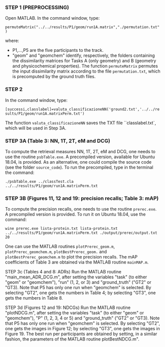 
### STEP 1 (PREPROCESSING)
Open MATLAB. In the command window, type:

``permuteMatrix("../../results/P1/geom/run1A.matrix","./permutation.txt")``

where: 
-  P1,...,P5 are the five participants to the track.
-  "geom" and "geomchem" identify, respectively, the folders containing the dissimilarity matrices for Tasks A (only geometry) and B (geometry and physicochemical properties).
The function ``permuteMatrix`` permutes the input dissimilarity matrix according to the file ``permutation.txt``, which is precomputed by the ground truth files.

### STEP 2
In the command window, type:

``[successi,classlabel]=valuta_classificazioneNN('ground2.txt','../../results/P1/geom/run1A.matrixPerm.txt')``

The function ``valuta_classificazioneNN`` saves the TXT file ``classlabel.txt`, which will be used in Step 3A.

### STEP 3A (Table 3: NN, 1T, 2T, eM and DCG)
To compute the retrieval measures NN, 1T, 2T, eM and DCG, one needs to use the routine ``psbTable.exe``. A precompiled version, available for Ubuntu 18.04, is provided. As an alternative, one could compile the source code (see the folder ``source_code``). To run the precompiled, type in the terminal the command:

``./psbTable.exe ../classTest.cla ../../results/P1/geom/run1A.matrixPerm.txt``

### STEP 3B (Figures 11, 12 and 19: precision recalls; Table 3: mAP)
To compute the precision recalls, one needs to use the routine ``prerec.exe``. A precompiled version is provided. To run it on Ubuntu 18.04, use the command:

``wine prerec.exe lista-protein.txt lista-protein.txt ../../results/P1/geom/run1A.matrixPerm.txt ./output/prerec/output.txt 20``

One can use the MATLAB routines ``plotPrerec_geom.m``, ``plotPrerec_geomchem.m``, ``plotBestPrerec_geom.`` and ``plotBestPrerec_geomchem.m`` to plot the precision recalls. The mAP coefficients of Table 3 are obtained via the MATLAB routine ``mainMAP.m``.

STEP 3c (Tables 4 and 8: ADRs)
Run the MATLAB routine "main_mean_ADR_DCG.m", after setting the variables "task" (to either "geom" or "geomchem"), "run" (1, 2, or 3) and "ground_truth" ("GT2" or "GT3). Note that P5 has only one run when "geomchem" is selected. By selecting "GT2", one gets the numbers in Table 4; by selecting "GT3", one gets the numbers in Table 8.

STEP 3d (Figures 12 and 19: NDCGs)
Run the MATLAB routine "plotNDCG.m", after setting the variables "task" (to either "geom" or "geomchem"), "P" (1, 2, 3, 4 or 5) and "ground_truth" ("GT2" or "GT3). Note that P5 has only one run when "geomchem" is selected. By selecting "GT2", one gets the images in Figure 12; by selecting "GT3", one gets the images in Figure 19. The best run per participants are obtained by setting, in a similar fashion, the parameters of the MATLAB routine plotBestNDCG.m".
